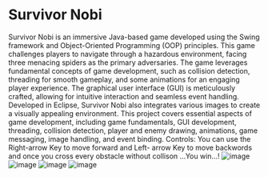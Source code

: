 # Survivor Nobi
Survivor Nobi is an immersive Java-based game developed using the Swing framework and Object-Oriented Programming (OOP) principles. This game challenges players to navigate through a hazardous environment, facing three menacing spiders as the primary adversaries. The game leverages fundamental concepts of game development, such as collision detection, threading for smooth gameplay, and some animations for an engaging player experience. The graphical user interface (GUI) is meticulously crafted, allowing for intuitive interaction and seamless event handling. Developed in Eclipse, Survivor Nobi also integrates various images to create a visually appealing environment. This project covers essential aspects of game development, including game fundamentals, GUI development, threading, collision detection, player and enemy drawing, animations, game messaging, image handling, and event binding.
Controls: You can use the Right-arrow Key to move forward and Left- arrow Key to move backwords and once you cross every obstacle without collison ...You win...!
![image](https://github.com/user-attachments/assets/3618f4cf-0d72-4e3a-ad1b-c3bbb346eb9d)
![image](https://github.com/user-attachments/assets/09c4d8a7-e90f-4d18-9117-48c1efeb4cac)
![image](https://github.com/user-attachments/assets/93b598d2-e6b0-4950-aafb-b1bd33c36d61)
![image](https://github.com/user-attachments/assets/75d588ca-e02a-483f-b04b-a22aaba6a565)



